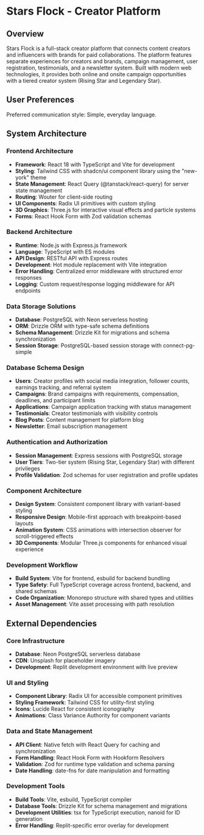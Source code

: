 # Stars Flock - Creator Platform

## Overview

Stars Flock is a full-stack creator platform that connects content creators and influencers with brands for paid collaborations. The platform features separate experiences for creators and brands, campaign management, user registration, testimonials, and a newsletter system. Built with modern web technologies, it provides both online and onsite campaign opportunities with a tiered creator system (Rising Star and Legendary Star).

## User Preferences

Preferred communication style: Simple, everyday language.

## System Architecture

### Frontend Architecture
- **Framework**: React 18 with TypeScript and Vite for development
- **Styling**: Tailwind CSS with shadcn/ui component library using the "new-york" theme
- **State Management**: React Query (@tanstack/react-query) for server state management
- **Routing**: Wouter for client-side routing
- **UI Components**: Radix UI primitives with custom styling
- **3D Graphics**: Three.js for interactive visual effects and particle systems
- **Forms**: React Hook Form with Zod validation schemas

### Backend Architecture
- **Runtime**: Node.js with Express.js framework
- **Language**: TypeScript with ES modules
- **API Design**: RESTful API with Express routes
- **Development**: Hot module replacement with Vite integration
- **Error Handling**: Centralized error middleware with structured error responses
- **Logging**: Custom request/response logging middleware for API endpoints

### Data Storage Solutions
- **Database**: PostgreSQL with Neon serverless hosting
- **ORM**: Drizzle ORM with type-safe schema definitions
- **Schema Management**: Drizzle Kit for migrations and schema synchronization
- **Session Storage**: PostgreSQL-based session storage with connect-pg-simple

### Database Schema Design
- **Users**: Creator profiles with social media integration, follower counts, earnings tracking, and referral system
- **Campaigns**: Brand campaigns with requirements, compensation, deadlines, and participant limits
- **Applications**: Campaign application tracking with status management
- **Testimonials**: Creator testimonials with visibility controls
- **Blog Posts**: Content management for platform blog
- **Newsletter**: Email subscription management

### Authentication and Authorization
- **Session Management**: Express sessions with PostgreSQL storage
- **User Tiers**: Two-tier system (Rising Star, Legendary Star) with different privileges
- **Profile Validation**: Zod schemas for user registration and profile updates

### Component Architecture
- **Design System**: Consistent component library with variant-based styling
- **Responsive Design**: Mobile-first approach with breakpoint-based layouts
- **Animation System**: CSS animations with intersection observer for scroll-triggered effects
- **3D Components**: Modular Three.js components for enhanced visual experience

### Development Workflow
- **Build System**: Vite for frontend, esbuild for backend bundling
- **Type Safety**: Full TypeScript coverage across frontend, backend, and shared schemas
- **Code Organization**: Monorepo structure with shared types and utilities
- **Asset Management**: Vite asset processing with path resolution

## External Dependencies

### Core Infrastructure
- **Database**: Neon PostgreSQL serverless database
- **CDN**: Unsplash for placeholder imagery
- **Development**: Replit development environment with live preview

### UI and Styling
- **Component Library**: Radix UI for accessible component primitives
- **Styling Framework**: Tailwind CSS for utility-first styling
- **Icons**: Lucide React for consistent iconography
- **Animations**: Class Variance Authority for component variants

### Data and State Management
- **API Client**: Native fetch with React Query for caching and synchronization
- **Form Handling**: React Hook Form with Hookform Resolvers
- **Validation**: Zod for runtime type validation and schema parsing
- **Date Handling**: date-fns for date manipulation and formatting

### Development Tools
- **Build Tools**: Vite, esbuild, TypeScript compiler
- **Database Tools**: Drizzle Kit for schema management and migrations
- **Development Utilities**: tsx for TypeScript execution, nanoid for ID generation
- **Error Handling**: Replit-specific error overlay for development